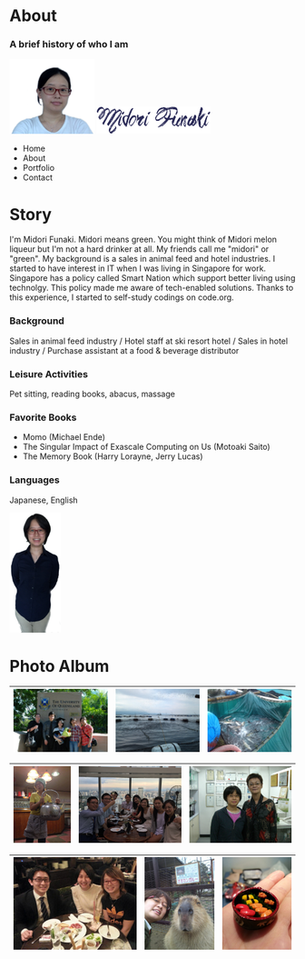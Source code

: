 # About
### A brief history of who I am

<img src="./images_aboutMe/stickyHeaderPhoto.png" width="150px">
<img src="./images_aboutMe/webLogoName.png" width=200px">

- Home
- About
- Portfolio
- Contact

# Story
I'm Midori Funaki. Midori means green.
You might think of Midori melon liqueur but I'm not a hard drinker at all.
My friends call me "midori" or "green".
My background is a sales in animal feed and hotel industries.
I started to have interest in IT when I was living in Singapore for work.
Singapore has a policy called Smart Nation which support better living using technolgy.
This policy made me aware of tech-enabled solutions.
Thanks to this experience, I started to self-study codings on code.org.

### Background
Sales in animal feed industry / 
Hotel staff at ski resort hotel / 
Sales in hotel industry / 
Purchase assistant at a food & beverage distributor

### Leisure Activities
Pet sitting, reading books, abacus, massage

### Favorite Books
- Momo (Michael Ende)
- The Singular Impact of Exascale Computing on Us (Motoaki Saito)
- The Memory Book (Harry Lorayne, Jerry Lucas)

### Languages
Japanese, English

<img src="./images_aboutMe/introPhoto.png" width="90px">

# Photo Album
|![](./images_aboutMe/2010uniGrad.jpg)| ![](./images_aboutMe/2011feedingFish.jpg)|![](./images_aboutMe/2011weightingFish.jpg)|
|---|---|---|

|<img src="./images_aboutMe/2015hotelStaff.jpg" max-height="200px">|<img src="./images_aboutMe/2015singapore.jpg" max-height="200px">|<img src="./images_aboutMe/2009massageTeacher.jpg" max-height="200px">|
|---|---|---|

|<img src="./images_aboutMe/2011withBronSis.jpg" max-height="200px">|<img src="./images_aboutMe/2011withCapybarra.jpg" max-height="200px">|<img src="./images_aboutMe/2016miniSushi.jpg" max-height="200px">|
|---|---|---|
